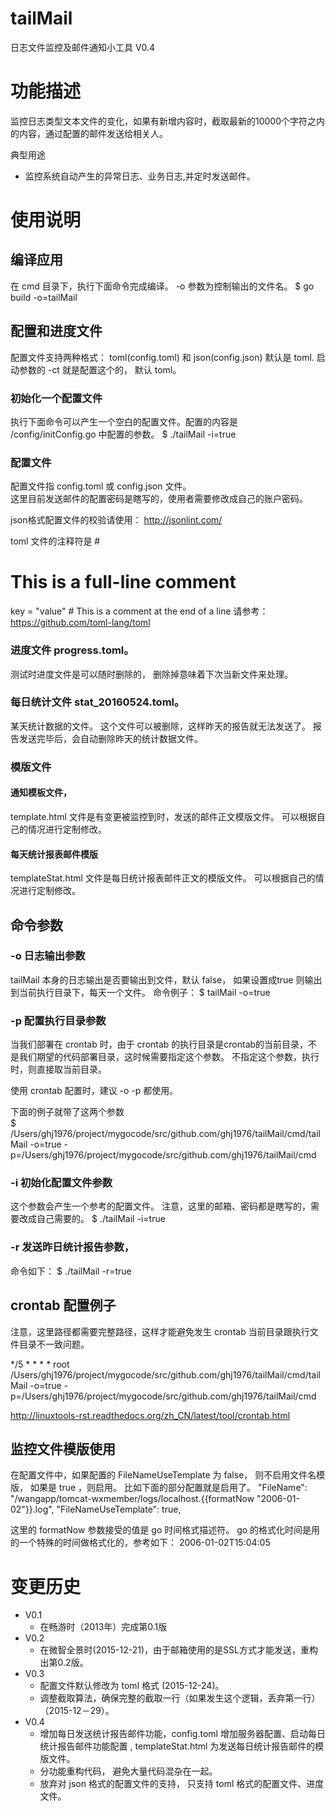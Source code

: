 tailMail
========

日志文件监控及邮件通知小工具 V0.4


# 功能描述 #
监控日志类型文本文件的变化，如果有新增内容时，截取最新的10000个字符之内的内容，通过配置的邮件发送给相关人。

典型用途
+ 监控系统自动产生的异常日志、业务日志,并定时发送邮件。


# 使用说明 #

## 编译应用 ##
在 cmd 目录下，执行下面命令完成编译。 -o 参数为控制输出的文件名。
	$ go build -o=tailMail

## 配置和进度文件 ##
配置文件支持两种格式： toml(config.toml) 和 json(config.json)
默认是 toml.
启动参数的 -ct 就是配置这个的， 默认 toml。

### 初始化一个配置文件 ### 
执行下面命令可以产生一个空白的配置文件。配置的内容是 /config/initConfig.go 中配置的参数。
	$ ./tailMail -i=true

###  配置文件 
配置文件指 config.toml 或 config.json 文件。   
这里目前发送邮件的配置密码是瞎写的，使用者需要修改成自己的账户密码。

json格式配置文件的校验请使用： http://jsonlint.com/

toml 文件的注释符是 #    
 # This is a full-line comment    
key = "value" # This is a comment at the end of a line
请参考： https://github.com/toml-lang/toml    


###  进度文件 progress.toml。  
测试时进度文件是可以随时删除的， 删除掉意味着下次当新文件来处理。

###  每日统计文件 stat_20160524.toml。  
某天统计数据的文件。
这个文件可以被删除，这样昨天的报告就无法发送了。
报告发送完毕后，会自动删除昨天的统计数据文件。

###  模版文件
####  通知模板文件，
template.html 文件是有变更被监控到时，发送的邮件正文模版文件。
可以根据自己的情况进行定制修改。

####  每天统计报表邮件模版
templateStat.html 文件是每日统计报表邮件正文的模版文件。
可以根据自己的情况进行定制修改。


## 命令参数 ##

### -o 日志输出参数 
tailMail 本身的日志输出是否要输出到文件，默认 false， 如果设置成true 则输出到当前执行目录下，每天一个文件。
命令例子：
	$ tailMail -o=true 

### -p 配置执行目录参数
当我们部署在 crontab 时，由于 crontab 的执行目录是crontab的当前目录，不是我们期望的代码部署目录，这时候需要指定这个参数。
不指定这个参数，执行时，则直接取当前目录。

使用 crontab 配置时，建议 -o -p 都使用。

下面的例子就带了这两个参数  
	$ /Users/ghj1976/project/mygocode/src/github.com/ghj1976/tailMail/cmd/tailMail -o=true -p=/Users/ghj1976/project/mygocode/src/github.com/ghj1976/tailMail/cmd

###  -i 初始化配置文件参数
这个参数会产生一个参考的配置文件。
注意，这里的邮箱、密码都是瞎写的，需要改成自己需要的。
	$ ./tailMail -i=true

### -r 发送昨日统计报告参数，
命令如下：
	$ ./tailMail -r=true	


## crontab 配置例子 ##


注意，这里路径都需要完整路径，这样才能避免发生 crontab 当前目录跟执行文件目录不一致问题。

*/5 * * * * root /Users/ghj1976/project/mygocode/src/github.com/ghj1976/tailMail/cmd/tailMail -o=true -p=/Users/ghj1976/project/mygocode/src/github.com/ghj1976/tailMail/cmd

http://linuxtools-rst.readthedocs.org/zh_CN/latest/tool/crontab.html

## 监控文件模版使用 ##

在配置文件中，如果配置的 FileNameUseTemplate 为 false， 则不启用文件名模版， 如果是 true ，则启用。 比如下面的部分配置就是启用了。
"FileName": "/wangapp/tomcat-wxmember/logs/localhost.{{formatNow \"2006-01-02\"}}.log",
"FileNameUseTemplate": true,

这里的 formatNow 参数接受的值是 go 时间格式描述符。
go 的格式化时间是用的一个特殊的时间做格式化的，参考如下：
2006-01-02T15:04:05


# 变更历史 #

+ V0.1 
	+ 在畅游时（2013年）完成第0.1版
+ V0.2 
	+ 在微智全景时(2015-12-21)，由于邮箱使用的是SSL方式才能发送，重构出第0.2版。
+ V0.3 
    + 配置文件默认修改为 toml 格式 (2015-12-24)。
    + 调整截取算法，确保完整的截取一行（如果发生这个逻辑，丢弃第一行）（2015-12－29）。
+ V0.4 
	+ 增加每日发送统计报告邮件功能，config.toml 增加服务器配置、启动每日统计报告邮件功能配置 ,
	 templateStat.html 为发送每日统计报告邮件的模版文件。
	+ 分功能重构代码， 避免大量代码混杂在一起。
	+ 放弃对 json 格式的配置文件的支持， 只支持 toml 格式的配置文件、进度文件。
